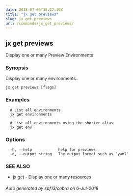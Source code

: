 ```yaml
---
date: 2018-07-06T18:22:36Z
title: "jx get previews"
slug: jx_get_previews
url: /commands/jx_get_previews/
---
```

## jx get previews

Display one or many Preview Environments

### Synopsis

Display one or many environments.

```
jx get previews [flags]
```

### Examples

```
  # List all environments
  jx get environments
  
  # List all environments using the shorter alias
  jx get env
```

### Options

```
  -h, --help            help for previews
  -o, --output string   The output format such as 'yaml'
```

### SEE ALSO

* [jx get](/commands/jx_get/)	 - Display one or many resources

###### Auto generated by spf13/cobra on 6-Jul-2018
